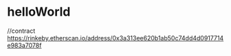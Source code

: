 # helloWorld

//contract
https://rinkeby.etherscan.io/address/0x3a313ee620b1ab50c74dd4d0917714e983a7078f
